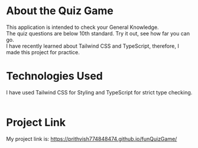 # About the Quiz Game
This application is intended to check your General Knowledge.
<br>
The quiz questions are below 10th standard. Try it out, see how far you can go.
<br>
I have recently learned about Tailwind CSS and TypeScript, therefore, I made this project for practice.

# Technologies Used
I have used Tailwind CSS for Styling and TypeScript for strict type checking.
<br><br>

# Project Link
My project link is: https://prithvish774848474.github.io/funQuizGame/